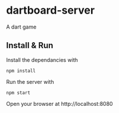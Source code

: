 # dartboard-server

A dart game

## Install & Run

Install the dependancies with

```
npm install
```

Run the server with
```
npm start
```

Open your browser at http://localhost:8080
